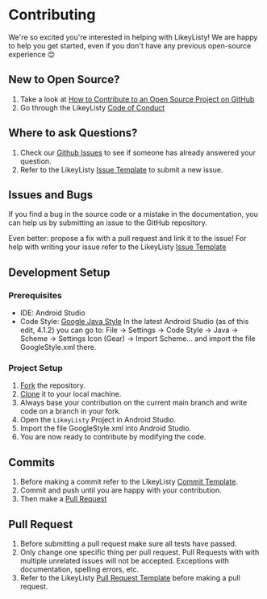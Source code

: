 # Contributing

We're so excited you're interested in helping with LikeyListy! We are happy to help you get started, even if you don't have any previous open-source experience :blush:

## New to Open Source?

1. Take a look at [How to Contribute to an Open Source Project on GitHub](https://egghead.io/courses/how-to-contribute-to-an-open-source-project-on-github)
2. Go through the LikeyListy [Code of Conduct](CODE_OF_CONDUCT.md)

## Where to ask Questions?

1. Check our [Github Issues](https://github.com/sharongreally/LikeyListy/issues) to see if someone has already answered your question. 
2. Refer to the LikeyListy [Issue Template](ISSUE_TEMPLATE.md) to submit a new issue. 

## Issues and Bugs

If you find a bug in the source code or a mistake in the documentation, you can help us by submitting an issue to the GitHub repository.

Even better: propose a fix with a pull request and link it to the issue!
For help with writing your issue refer to the LikeyListy [Issue Template](ISSUE_TEMPLATE.md)

## Development Setup  

### Prerequisites

- IDE: Android Studio 
- Code Style: [Google Java Style](https://google.github.io/styleguide/javaguide.html)
  In the latest Android Studio (as of this edit, 4.1.2) you can go to:
  File -> Settings -> Code Style -> Java -> Scheme -> Settings Icon (Gear) -> Import Scheme...   and import the file GoogleStyle.xml there.

### Project Setup

1. [Fork](https://help.github.com/articles/fork-a-repo) the repository.
2. [Clone](https://docs.github.com/en/github/creating-cloning-and-archiving-repositories/cloning-a-repository#about-cloning-a-repository) it to your local machine.
3. Always base your contribution on the current main branch and write code on a branch in your fork.
4. Open the `LikeyListy` Project in Android Studio.
5. Import the file GoogleStyle.xml into Android Studio.
6. You are now ready to contribute by modifying the code.

## Commits

1. Before making a commit refer to the LikeyListy [Commit Template](COMMIT_TEMPLATE.md).
2. Commit and push until you are happy with your contribution.
3. Then make a [Pull Request](https://help.github.com/articles/using-pull-requests)

## Pull Request

1. Before submitting a pull request make sure all tests have passed.
2. Only change one specific thing per pull request. Pull Requests with with multiple unrelated issues will not be accepted. Exceptions with documentation, spelling errors, etc.
3. Refer to the LikeyListy [Pull Request Template](PULL_REQUEST_TEMPLATE.md) before making a pull request.
